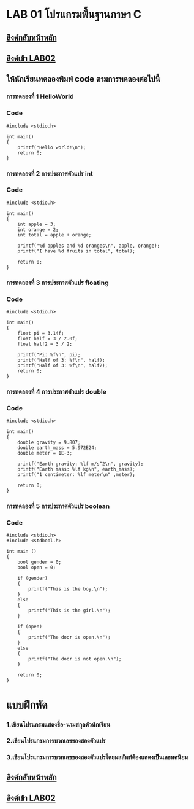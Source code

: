 # LAB 01 โปรแกรมพื้นฐานภาษา C

## [ลิงค์กลับหน้าหลัก](./README.md)

## [ลิงค์เข้า LAB02]()

## ให้นักเรียนทดลองพิมพ์ code ตามการทดลองต่อไปนี้

### การทดลองที่ 1  HelloWorld

### Code
```
#include <stdio.h>

int main()
{
    printf("Hello world!\n");
    return 0;
}
```

### การทดลองที่ 2 การประกาศตัวแปร int
### Code
```
#include <stdio.h>

int main()
{
    int apple = 3;
    int orange = 2;
    int total = apple + orange;

    printf("%d apples and %d oranges\n", apple, orange);
    printf("I have %d fruits in total", total);

    return 0;
}
```
### การทดลองที่ 3 การประกาศตัวแปร floating
### Code
```
#include <stdio.h>

int main()
{
    float pi = 3.14f;
    float half = 3 / 2.0f;
    float half2 = 3 / 2;

    printf("Pi: %f\n", pi);
    printf("Half of 3: %f\n", half);
    printf("Half of 3: %f\n", half2);
    return 0;
}
```
### การทดลองที่ 4 การประกาศตัวแปร double
### Code
```
#include <stdio.h>

int main()
{
    double gravity = 9.807;
    double earth_mass = 5.972E24;
    double meter = 1E-3;

    printf("Earth gravity: %lf m/s^2\n", gravity);
    printf("Earth mass: %lf kg\n", earth_mass);
    printf("1 centimeter: %lf meter\n" ,meter);

    return 0;
}
```
### การทดลองที่ 5 การประกาศตัวแปร boolean
### Code
```
#include <stdio.h>
#include <stdbool.h>

int main ()
{
    bool gender = 0;
    bool open = 0;

    if (gender)
    {
        printf("This is the boy.\n");
    }
    else
    {
        printf("This is the girl.\n");
    }

    if (open)
    {
        printf("The door is open.\n");
    }
    else
    {
        printf("The door is not open.\n");
    }

    return 0;
}
```
# แบบฝึกหัด
### 1.เขียนโปรแกรมแสดงชื่อ-นามสกุลตัวนักเรียน
### 2.เขียนโปรแกรมการบวกเลขของสองตัวแปร
### 3.เขียนโปรแกรมการบวกเลขของสองตัวแปรโดยผลลัพท์ต้องแสดงเป็นเลขทศนิยม

## [ลิงค์กลับหน้าหลัก](./README.md)

## [ลิงค์เข้า LAB02]()
